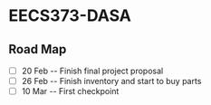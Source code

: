# EECS373-DASA
## Road Map
- [ ] 20 Feb -- Finish final project proposal
- [ ] 26 Feb -- Finish inventory and start to buy parts
- [ ] 10 Mar -- First checkpoint
